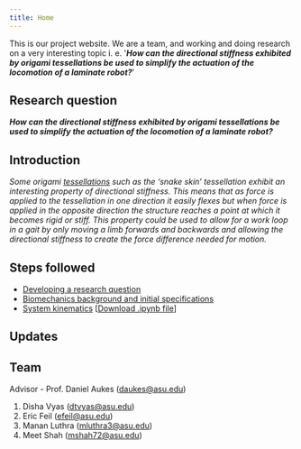 ```yaml
---
title: Home
---
```


This is our project website. We are a team, and working and doing research on a very interesting topic i. e. '**_How can the directional stiffness exhibited by origami tessellations be used to simplify the actuation of the locomotion of a laminate robot?_**' 
  
## Research question

**_How can the directional stiffness exhibited by origami tessellations be used to simplify the actuation of the locomotion of a laminate robot?_**

## Introduction

_Some origami [tessellations](https://en.wikipedia.org/wiki/Tessellation)  such as the ‘snake skin’ tessellation exhibit an interesting property of directional stiffness. This means that as force is applied to the tessellation in one direction it easily flexes but when force is applied in the opposite direction the structure reaches a point at which it becomes rigid or stiff. This property could be used to allow for a work loop in a gait by only moving a limb forwards and backwards and allowing the directional stiffness to create the force difference needed for motion._

## Steps followed
* [Developing a research question](/developing_a_research_question.md)
* [Biomechanics background and initial specifications](/Biomechanics_Background_and_Initial_Specifications.pdf)
* [System kinematics](/System_Kinematics.md) [[Download .ipynb file](/System_Kinematics.ipynb)] 

## Updates

## Team

Advisor - Prof. Daniel Aukes (<daukes@asu.edu>)
1. Disha Vyas (<dtvyas@asu.edu>)
2. Eric Feil (<efeil@asu.edu>)
3. Manan Luthra (<mluthra3@asu.edu>)
4. Meet Shah (<mshah72@asu.edu>)

